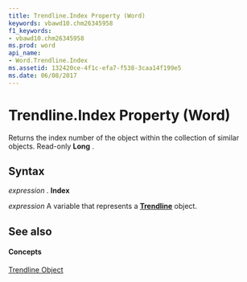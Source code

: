 ```yaml
---
title: Trendline.Index Property (Word)
keywords: vbawd10.chm26345958
f1_keywords:
- vbawd10.chm26345958
ms.prod: word
api_name:
- Word.Trendline.Index
ms.assetid: 132420ce-4f1c-efa7-f538-3caa14f199e5
ms.date: 06/08/2017
---
```



# Trendline.Index Property (Word)

Returns the index number of the object within the collection of similar objects. Read-only  **Long** .


## Syntax

 _expression_ . **Index**

 _expression_ A variable that represents a **[Trendline](trendline-object-word.md)** object.


## See also


#### Concepts


[Trendline Object](trendline-object-word.md)

